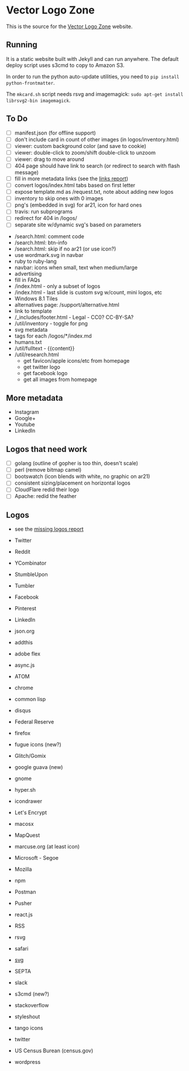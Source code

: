 # Vector Logo Zone

This is the source for the [Vector Logo Zone](https://www.vectorlogo.zone/) website.

## Running

It is a static website built with Jekyll and can run anywhere.  The default deploy script uses s3cmd to copy to Amazon S3.

In order to run the python auto-update utilities, you need to `pip install python-frontmatter`.

The `mkcard.sh` script needs rsvg and imagemagick: `sudo apt-get install librsvg2-bin imagemagick`.

## To Do
 - [ ] manifest.json (for offline support)
 - [ ] don't include card in count of other images (in logos/inventory.html)
 - [ ] viewer: custom background color (and save to cookie)
 - [ ] viewer: double-click to zoom/shift double-click to unzoom
 - [ ] viewer: drag to move around
 - [ ] 404 page should have link to search (or redirect to search with flash message)
 - [ ] fill in more metadata links (see the [links report](https://www.vectorlogo.zone/logos/metadata.html))
 - [ ] convert logos/index.html tabs based on first letter
 - [ ] expose template.md as /request.txt, note about adding new logos
 - [ ] inventory to skip ones with 0 images
 - [ ] png's (embedded in svg) for ar21, icon for hard ones
 - [ ] travis: run subprograms
 - [ ] redirect for 404 in /logos/
 - [ ] separate site w/dynamic svg's based on parameters

 * /search.html: comment code
 * /search.html: btn-info
 * /search.html: skip if no ar21 (or use icon?)
 * use wordmark.svg in navbar
 * ruby to ruby-lang
 * navbar: icons when small, text when medium/large
 * advertising
 * fill in FAQs
 * /index.html - only a subset of logos
 * /index.html - last slide is custom svg w/count, mini logos, etc
 * Windows 8.1 Tiles
 * alternatives page: /support/alternative.html
 * link to template
 * /_includes/footer.html - Legal - CC0?  CC-BY-SA?
 * /util/inventory - toggle for png
 * svg metadata
 * tags for each /logos/*/index.md
 * humans.txt
 * /util/fulltext - {{content}}
 * /util/research.html
	- get favicon/apple icons/etc from homepage
	- get twitter logo
	- get facebook logo
	- get all images from homepage

## More metadata
 * Instagram
 * Google+
 * Youtube
 * LinkedIn

## Logos that need work
 - [ ] golang (outline of gopher is too thin, doesn't scale)
 - [ ] perl (remove bitmap camel)
 - [ ] bootswatch (icon blends with white, no graphic on ar21)
 - [ ] consistent sizing/placement on horizontal logos
 - [ ] CloudFlare redid their logo
 - [ ] Apache: redid the feather

## Logos
 - see the [missing logos report](https://www.vectorlogo.zone/logos/missing.html)

 * Twitter
 * Reddit
 * YCombinator
 * StumbleUpon
 * Tumbler
 * Facebook
 * Pinterest
 * LinkedIn
 * json.org
 
 * addthis
 * adobe flex
 * async.js
 * ATOM
 * chrome
 * common lisp
 * disqus
 * Federal Reserve
 * firefox
 * fugue icons (new?)
 * Glitch/Gomix
 * google guava (new)
 * gnome
 * hyper.sh
 * icondrawer
 * Let's Encrypt
 * macosx
 * MapQuest
 * marcuse.org (at least icon)
 * Microsoft - Segoe
 * Mozilla
 * npm
 * Postman
 * Pusher
 * react.js
 * RSS
 * rsvg
 * safari
 * [svg](https://www.w3.org/2009/08/svg-logos.html)
 * SEPTA
 * slack
 * s3cmd (new?)
 * stackoverflow
 * styleshout
 * tango icons
 * twitter
 * US Census Burean (census.gov)
 * wordpress

